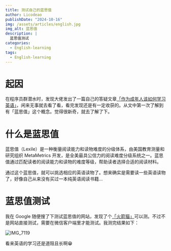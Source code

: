 ```yaml
---
title: 测试自己的蓝思值
author: Licodeao
publishDate: "2024-10-16"
img: /assets/articles/english.jpg
img_alt: 蓝思值
description: |
  蓝思值测试
categories:
  - English-learning
tags:
  - English-learning
---
```


# 起因

在程序员群潜水时，发现大佬发出了一篇自己的答疑文章[「作为成年人该如何学习英语」](https://yufan.me/posts/english-in-use)，闲来无事就去看了看，看完发现还是有一定收获的。从文中第一次了解到有「蓝思值」这个概念。觉得很新奇，就去了解了下。

# 什么是蓝思值

蓝思值（Lexile）是一种衡量阅读能力和读物难度的分级体系，由美国教育测量和研究组织 MetaMetrics 开发，是全美最具公信力的阅读难度分级系统之一。蓝思值通过匹配读者的阅读能力和读物的难度等级，帮助读者选择合适的阅读材料‌。

通过这个蓝思值，就可以挑选相应的英语读物了。想来确实是需要读一些英语读物了，好像自己从来没有买过一本纯英语阅读书籍...

# 蓝思值测试

我在 Google 随便搜了下测试蓝思值的网站，发现了个[「火箭猫」](https://assessment.huojianmao.com/entry)可以测。不过不是网站直接测试，需要在微信客户端里才能测试。我测完结果如下：

![IMG_7119](https://typora-licodeao.oss-cn-guangzhou.aliyuncs.com/typoraImg/IMG_7119.PNG)

看来英语的学习还是道阻且长啊😁
